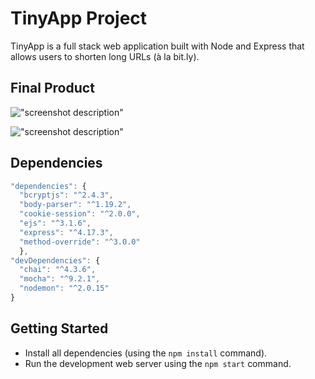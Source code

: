 # TinyApp Project

TinyApp is a full stack web application built with Node and Express that allows users to shorten long URLs (à la bit.ly).

## Final Product

!["screenshot description"](#)

!["screenshot description"](#)

## Dependencies

```jsx
"dependencies": {
  "bcryptjs": "^2.4.3",
  "body-parser": "^1.19.2",
  "cookie-session": "^2.0.0",
  "ejs": "^3.1.6",
  "express": "^4.17.3",
  "method-override": "^3.0.0"
  },
"devDependencies": {
  "chai": "^4.3.6",
  "mocha": "^9.2.1",
  "nodemon": "^2.0.15"
}
```
## Getting Started

- Install all dependencies (using the `npm install` command).
- Run the development web server using the `npm start` command.